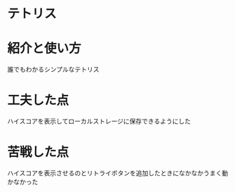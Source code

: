 # テトリス

# 紹介と使い方
誰でもわかるシンプルなテトリス

# 工夫した点
ハイスコアを表示してローカルストレージに保存できるようにした
  
# 苦戦した点  
ハイスコアを表示させるのとリトライボタンを追加したときになかなかうまく動かなかった